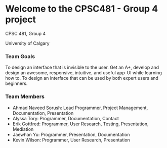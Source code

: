 # Welcome to the CPSC481 - Group 4 project

CPSC 481, Group 4

University of Calgary

### Team Goals
To design an interface that is invisible to the user.
Get an A+, develop and design an awesome, responsive, intuitive, and useful app-UI while learning how to.
To design an interface that can be used by both expert users and beginners.

### Team Members
* Ahmad Naveed Sorush: Lead Programmer, Project Management, Documentation, Presentation
* Alyssa Tory: Programmer, Documentation, Contact
* Erik Gottfred: Programmer, User Research, Testing, Presentation, Mediation
* Jaewhan Yu: Programmer, Presentation, Documentation
* Kevin Wilson: Programmer, User Research, Presentation

